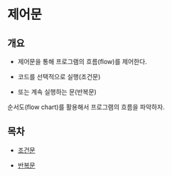 # 제어문

## 개요

- 제어문을 통해 프로그램의 흐름(flow)를 제어한다.

- 코드를 선택적으로 실행(조건문)

- 또는 계속 실행하는 문(반복문)

순서도(flow chart)를 활용해서 프로그램의 흐름을 파악하자.

## 목차

- [조건문](./conditional_statement.md)

- [반복문](./loop_statement.md)
